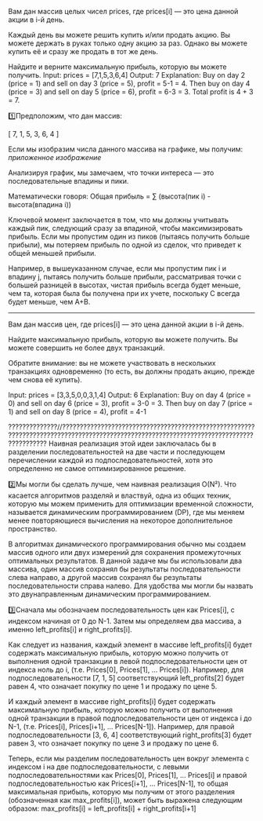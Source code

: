 Вам дан массив целых чисел prices, где prices[i] — это цена данной акции в i-й день.

Каждый день вы можете решить купить и/или продать акцию. 
Вы можете держать в руках только одну акцию за раз. 
Однако вы можете купить её и сразу же продать в тот же день.

Найдите и верните максимальную прибыль, которую вы можете получить.
Input: prices = [7,1,5,3,6,4]
Output: 7
Explanation: Buy on day 2 (price = 1) and sell on day 3 (price = 5), profit = 5-1 = 4.
Then buy on day 4 (price = 3) and sell on day 5 (price = 6), profit = 6-3 = 3.
Total profit is 4 + 3 = 7.

1️⃣Предположим, что дан массив:

\[ 7, 1, 5, 3, 6, 4 \]

Если мы изобразим числа данного массива на графике, мы получим: *приложенное изображение*

Анализируя график, мы замечаем, что точки интереса — это последовательные впадины и пики.

Математически говоря:
Общая прибыль = ∑ (высота(пик i) - высота(впадина i))

Ключевой момент заключается в том, что мы должны учитывать каждый пик, 
следующий сразу за впадиной, чтобы максимизировать прибыль. 
Если мы пропустим один из пиков (пытаясь получить больше прибыли), 
мы потеряем прибыль по одной из сделок, что приведет к общей меньшей прибыли.

Например, в вышеуказанном случае, если мы пропустим пик i и впадину j, 
пытаясь получить больше прибыли, рассматривая точки с большей разницей в высотах, 
чистая прибыль всегда будет меньше, чем та, которая была бы получена при их учете, 
поскольку C всегда будет меньше, чем A+B.
******************************************************************************************************************************************************
Вам дан массив цен, где prices[i] — это цена данной акции в i-й день.

Найдите максимальную прибыль, которую вы можете получить. Вы можете совершить не более двух транзакций.

Обратите внимание: вы не можете участвовать в нескольких транзакциях одновременно (то есть, вы должны продать акцию, прежде чем снова её купить).

Input: prices = [3,3,5,0,0,3,1,4]
Output: 6
Explanation: Buy on day 4 (price = 0) and sell on day 6 (price = 3), profit = 3-0 = 3.
Then buy on day 7 (price = 1) and sell on day 8 (price = 4), profit = 4-1

??????????????//????????????????????????????????????????????????????????????????????????????????????????????????????????????????????????????????????????
Наивная реализация этой идеи заключалась бы в разделении последовательностей на две части и последующем перечислении каждой из подпоследовательностей, 
хотя это определенно не самое оптимизированное решение.

2️⃣Мы могли бы сделать лучше, чем наивная реализация O(N²). Что касается алгоритмов разделяй и властвуй,
одна из общих техник, которую мы можем применить для оптимизации временной сложности, 
называется динамическим программированием (DP), где мы меняем менее повторяющиеся вычисления на некоторое дополнительное пространство.

В алгоритмах динамического программирования обычно мы создаем массив одного или двух измерений для сохранения 
промежуточных оптимальных результатов. В данной задаче мы бы использовали два массива, 
один массив сохранял бы результаты последовательности слева направо, а другой массив сохранял бы результаты последовательности справа налево. 
Для удобства мы могли бы назвать это двунаправленным динамическим программированием.

3️⃣Сначала мы обозначаем последовательность цен как Prices[i], с индексом начиная от 0 до N-1. 
Затем мы определяем два массива, а именно left_profits[i] и right_profits[i].

Как следует из названия, каждый элемент в массиве left_profits[i] будет содержать максимальную прибыль, 
которую можно получить от выполнения одной транзакции в левой подпоследовательности цен от индекса ноль до i, (т.е. Prices[0], Prices[1], ... Prices[i]).
Например, для подпоследовательности [7, 1, 5] соответствующий left_profits[2] будет равен 4, что означает покупку по цене 1 и продажу по цене 5.

И каждый элемент в массиве right_profits[i] будет содержать максимальную прибыль, 
которую можно получить от выполнения одной транзакции в правой подпоследовательности цен от индекса i до N-1, (т.е. Prices[i], Prices[i+1], ... Prices[N-1]).
Например, для правой подпоследовательности [3, 6, 4] соответствующий right_profits[3] 
будет равен 3, что означает покупку по цене 3 и продажу по цене 6.

Теперь, если мы разделим последовательность цен вокруг элемента с индексом i на две подпоследовательности, с
левыми подпоследовательностями как Prices[0], Prices[1], ... Prices[i] и правой подпоследовательностью как Prices[i+1], ... Prices[N-1],
то общая максимальная прибыль, которую мы получим от этого разделения (обозначенная как max_profits[i]), может быть выражена следующим образом:
max_profits[i] = left_profits[i] + right_profits[i+1]
